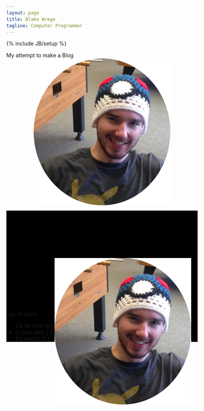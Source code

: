 ```yaml
---
layout: page
title: Blake Wrege
tagline: Computer Programmer
---
```

{% include JB/setup %}

<style>
img {
    display: block;
    max-width:360px;
    max-height:480px;
    width: auto;
    height: auto;
    margin-left: auto;
    margin-right: auto
}
    div.background {width:auto; height:auto; display:block; margin-left:auto; 
    margin-right:auto;background-color:Black;}

    div.box { margin: 0 auto; position: relative; top: 125px; width:250px; height:250px;}
    
    
}
</style>

My attempt to make a Blog
<img src="/assets/images/blake.jpg" alt="Blake">   


<div class="background">
    <div class="box">
        <img src="/assets/images/blake.jpg" alt="Blake"> 
    <br />
</div>


List of posts 

<ul class="posts">
  {% for post in site.posts %}
    <li><span>{{ post.date | date_to_string }}</span> &raquo; <a href="{{ BASE_PATH }}{{ post.url }}">{{ post.title }}</a></li>
  {% endfor %}
</ul>



